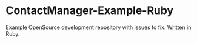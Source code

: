 ContactManager-Example-Ruby
===========================

Example OpenSource development repository with issues to fix. Written in Ruby.
